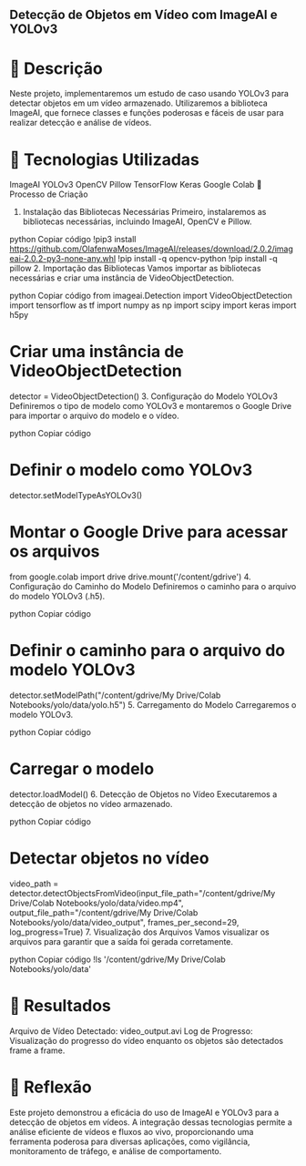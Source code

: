 ## Detecção de Objetos em Vídeo com ImageAI e YOLOv3
# 📒 Descrição
Neste projeto, implementaremos um estudo de caso usando YOLOv3 para detectar objetos em um vídeo armazenado. Utilizaremos a biblioteca ImageAI, que fornece classes e funções poderosas e fáceis de usar para realizar detecção e análise de vídeos.

# 🤖 Tecnologias Utilizadas
ImageAI
YOLOv3
OpenCV
Pillow
TensorFlow
Keras
Google Colab
🧐 Processo de Criação
1. Instalação das Bibliotecas Necessárias
Primeiro, instalaremos as bibliotecas necessárias, incluindo ImageAI, OpenCV e Pillow.

python
Copiar código
!pip3 install https://github.com/OlafenwaMoses/ImageAI/releases/download/2.0.2/imageai-2.0.2-py3-none-any.whl
!pip install -q opencv-python
!pip install -q pillow
2. Importação das Bibliotecas
Vamos importar as bibliotecas necessárias e criar uma instância de VideoObjectDetection.

python
Copiar código
from imageai.Detection import VideoObjectDetection
import tensorflow as tf
import numpy as np
import scipy
import keras
import h5py

# Criar uma instância de VideoObjectDetection
detector = VideoObjectDetection()
3. Configuração do Modelo YOLOv3
Definiremos o tipo de modelo como YOLOv3 e montaremos o Google Drive para importar o arquivo do modelo e o vídeo.

python
Copiar código
# Definir o modelo como YOLOv3
detector.setModelTypeAsYOLOv3()

# Montar o Google Drive para acessar os arquivos
from google.colab import drive
drive.mount('/content/gdrive')
4. Configuração do Caminho do Modelo
Definiremos o caminho para o arquivo do modelo YOLOv3 (.h5).

python
Copiar código
# Definir o caminho para o arquivo do modelo YOLOv3
detector.setModelPath("/content/gdrive/My Drive/Colab Notebooks/yolo/data/yolo.h5")
5. Carregamento do Modelo
Carregaremos o modelo YOLOv3.

python
Copiar código
# Carregar o modelo
detector.loadModel()
6. Detecção de Objetos no Vídeo
Executaremos a detecção de objetos no vídeo armazenado.

python
Copiar código
# Detectar objetos no vídeo
video_path = detector.detectObjectsFromVideo(input_file_path="/content/gdrive/My Drive/Colab Notebooks/yolo/data/video.mp4",
                                             output_file_path="/content/gdrive/My Drive/Colab Notebooks/yolo/data/video_output",
                                             frames_per_second=29, log_progress=True)
7. Visualização dos Arquivos
Vamos visualizar os arquivos para garantir que a saída foi gerada corretamente.

python
Copiar código
!ls '/content/gdrive/My Drive/Colab Notebooks/yolo/data'
# 🚀 Resultados
Arquivo de Vídeo Detectado: video_output.avi
Log de Progresso: Visualização do progresso do vídeo enquanto os objetos são detectados frame a frame.
# 💭 Reflexão
Este projeto demonstrou a eficácia do uso de ImageAI e YOLOv3 para a detecção de objetos em vídeos. A integração dessas tecnologias permite a análise eficiente de vídeos e fluxos ao vivo, proporcionando uma ferramenta poderosa para diversas aplicações, como vigilância, monitoramento de tráfego, e análise de comportamento.
